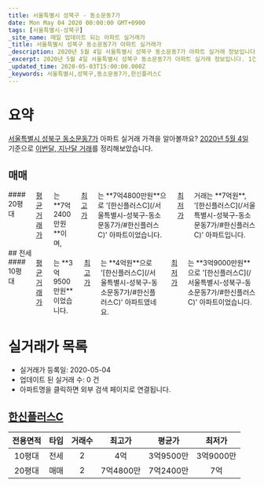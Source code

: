 ```yaml
---
title: 서울특별시 성북구 - 동소문동7가
date: Mon May 04 2020 00:00:00 GMT+0900
tags: [서울특별시-성북구]
_site_name: 매일 업데이트 되는 아파트 실거래가
_title: 서울특별시 성북구 동소문동7가 아파트 실거래가
_description: 2020년 5월 4일 서울특별시 성북구 동소문동7가 아파트 실거래 정보입니다. 1건 아파트 정보가 있습니다.
_excerpt: 2020년 5월 4일 서울특별시 성북구 동소문동7가 아파트 실거래 정보입니다. 1건 아파트 정보가 있습니다.
_updated_time: 2020-05-03T15:00:00.000Z
_keywords: 서울특별시,성북구,동소문동7가,한신플러스C
---
```





# 요약
<ins>서울특별시 성북구 동소문동7가</ins> 아파트 실거래 가격을 알아볼까요? <ins>2020년 5월 4일</ins> 기준으로 <ins>이번달, 지난달 거래</ins>를 정리해보았습니다.

## 매매
<div class="container">
<div class="twelve columns" markdown="1">
#### 20평대
<ins>평균 거래가</ins>는 **7억2400만원**이며, <ins>최고가</ins>는 **7억4800만원**으로 '[한신플러스C](/서울특별시-성북구-동소문동7가/#한신플러스C)' 아파트이었습니다. <ins>최저가</ins> 거래는 **7억원**, '[한신플러스C](/서울특별시-성북구-동소문동7가/#한신플러스C)' 아파트입니다.
</div>
</div>
## 전세
<div class="container">
<div class="twelve columns" markdown="1">
#### 10평대
<ins>평균 거래가</ins>는 **3억9500만원**이었습니다. <ins>최고가</ins>는 **4억원**으로 '[한신플러스C](/서울특별시-성북구-동소문동7가/#한신플러스C)' 아파트였네요. <ins>최저가</ins>는 **3억9000만원**으로 '[한신플러스C](/서울특별시-성북구-동소문동7가/#한신플러스C)' 아파트이었습니다.
</div>
</div>



# 실거래가 목록
- 실거래가 등록일: 2020-05-04
- 업데이트 된 실거래 수: 0 건
- 아파트명을 클릭하면 외부 검색 페이지로 연결됩니다.

## [한신플러스C](#한신플러스C)

|전용면적|타입|거래수|최고가|평균가|최저가|
|:---:|:---:|:---:|:---:|:---:|:---:|
|10평대|<span class="deal-type-2">전세</span>|2|4억|3억9500만|3억9000만|
|20평대|<span class="deal-type-1">매매</span>|2|7억4800만|7억2400만|7억|

<br/>




